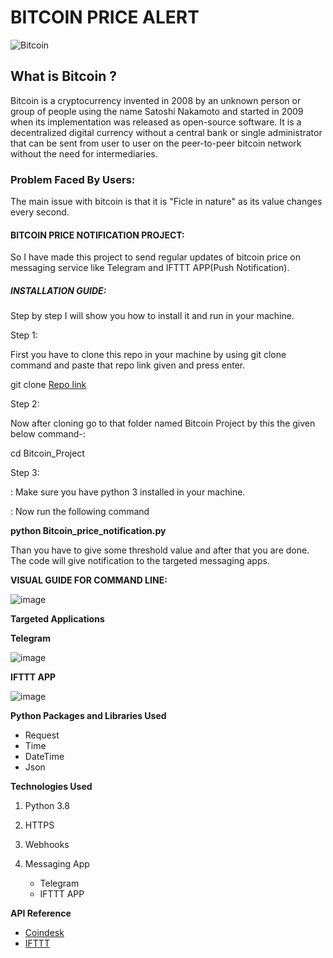 <h1> BITCOIN PRICE ALERT</h1>

![Bitcoin](https://images.app.goo.gl/ZgBvCMsHdyW5U7eDA)

<h2>What is Bitcoin ?</h2>

<p1>Bitcoin is a cryptocurrency invented in 2008 by an unknown person or group of people using the name Satoshi Nakamoto and started in 2009 when its implementation was released as open-source software.
It is a decentralized digital currency without a central bank or single administrator that can be sent from user to user on the peer-to-peer bitcoin network without the need for intermediaries.</p1>

<h3>Problem Faced By Users:</h3>

<p2>The main issue with bitcoin is that it is "Ficle in nature"  as its value changes every second.</p2>

<h4>BITCOIN PRICE NOTIFICATION PROJECT:</h4>

<p3>So I have made this project to send regular updates of bitcoin price on messaging service like Telegram and IFTTT APP(Push Notification).</p3>

<h5>INSTALLATION GUIDE:</h5>

<p4>Step by step I will show you how to install it and run  in your machine.</p4>

Step 1:

First you have to clone this repo in your machine by using git clone command and paste that repo link given and press enter.

git clone [Repo link](https://github.com/attainu/python-project-ayush-dubey-au9.git)
 
Step 2:

Now after cloning go to that folder named Bitcoin Project by this the given below command-:

cd Bitcoin_Project

Step 3:

: Make sure you have python 3 installed in your machine.

: Now run the following command

**python Bitcoin_price_notification.py**

Than  you have to give some threshold value and after that you are done. The code will give notification to the targeted messaging apps.

**VISUAL GUIDE FOR COMMAND LINE:**

![image](Screenshot1.jpg)

**Targeted Applications**

**Telegram**                    

![image](Screenshot3.jpg)


**IFTTT APP**

![image](Screenshot2.jpg)

**Python Packages and Libraries Used**

- Request
- Time
- DateTime
- Json

**Technologies Used**

1. Python 3.8
2. HTTPS
3. Webhooks
4. Messaging App

   - Telegram
   - IFTTT APP

**API Reference**

- [Coindesk](https://www.coindesk.com/coindesk-api)
- [IFTTT](https://ifttt.com/)

















